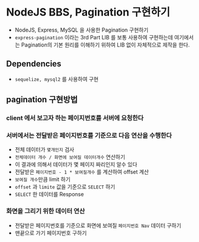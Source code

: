# NodeJS BBS, Pagination 구현하기

- NodeJS, Express, MySQL 을 사용한 Pagination 구현하기
- `express-pagination` 이라는 3rd Part LIB 를 보통 사용하여 구현하는데 여기에서는 Pagination의 기본 원리를 이해하기 위하여 LIB 없이 자체적으로 제작을 한다.

## Dependencies

- `sequelize, mysql2` 를 사용하여 구현

## pagination 구현방법

### client 에서 보고자 하는 페이지번호를 서버에 요청한다

### 서버에서는 전달받은 페이지번호를 기준으로 다음 연산을 수행한다

- 전체 데이터가 `몇개인지` 검사
- `전체데이터 개수 / 화면에 보여질 데이터개수` 연산하기
- 이 결과에 의해서 데이터가 몇 페이지 짜리인지 알수 있다
- 전달받은 `페이지번호 - 1 * 보여질개수` 를 계산하여 offset 계산
- `보여질 개수`만큼 limit 하기
- `offset` 과 `limite` 값을 기준으로 `SELECT` 하기
- `SELECT` 한 데이터를 Response

### 화면을 그리기 위한 데이터 연산

- 전달받은 페이지번호를 기준으로 화면에 보여질 `페이지번호 Nav` 데이터 구하기
- 맨끝으로 가기 페이지번호 구하기
